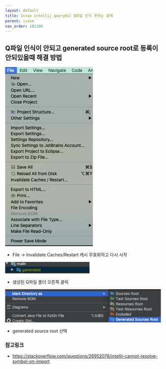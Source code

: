 ```yaml
---
layout: default
title: Issue intellij queryDsl Q파일 인식 못하는 문제
parent: issue
nav_order: 101100
---
```


## Q파일 인식이 안되고 generated source root로 등록이 안되있을때 해결 방법

![](../../attach/intellij-queryDsl01.png)
* File -> Invalidate Caches/Restart 캐시 무효화하고 다시 시작

![](../../attach/intellij-queryDsl02.png)
* 생성된 Q파일 폴더 오른쪽 클릭

![](../../attach/intellij-queryDsl03.png)
* generated source root 선택

### 참고링크
* https://stackoverflow.com/questions/26952078/intellij-cannot-resolve-symbol-on-import

